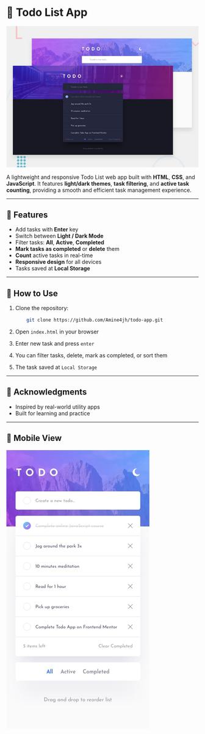# 📝 Todo List App

![Desktop Preview](desktop-preview.jpg)

A lightweight and responsive Todo List web app built with **HTML**, **CSS**, and **JavaScript**. It features **light/dark themes**, **task filtering**, and **active task counting**, providing a smooth and efficient task management experience.

---

## 🌟 Features

- Add tasks with **Enter** key
- Switch between **Light / Dark Mode**
- Filter tasks: **All**, **Active**, **Completed**
- **Mark tasks as completed** or **delete** them
- **Count** active tasks in real-time
- **Responsive design** for all devices
- Tasks saved at **Local Storage** 

---

## 🚀 How to Use

1. Clone the repository:
    ```sh
        git clone https://github.com/Amine4jh/todo-app.git
    ```

2. Open `index.html` in your browser
3. Enter new task and press `enter`
4. You can filter tasks, delete, mark as completed, or sort them
5. The task saved at `Local Storage`

---

## 🙌 Acknowledgments

- Inspired by real-world utility apps  
- Built for learning and practice

---

## 📸 Mobile View

![Mobile Design](mobile-design.jpg)